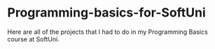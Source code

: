 # Programming-basics-for-SoftUni
Here are all of the projects that I had to do in my Programming Basics course at SoftUni.
